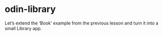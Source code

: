 # odin-library

Let’s extend the ‘Book’ example from the previous lesson and turn it into a small Library app.